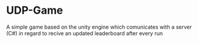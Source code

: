 # UDP-Game

A simple game based on the unity engine which comunicates with a server (C#) in regard to recive an updated leaderboard after every run
